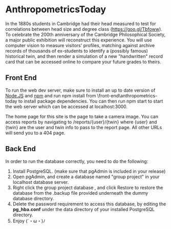 # AnthropometricsToday

In the 1880s students in Cambridge had their head measured to
test for correlations between head size and degree class
(https://goo.gl/Tbfoww). To celebrate the 200th anniversary of
the Cambridge Philosophical Society, a major public exhibition
will reconstruct this experience. You will use computer vision to
measure visitors' profiles, matching against archive records of
thousands of ex-students to identify a (possibly famous)
historical twin, and then render a simulation of a new
"handwritten" record card that can be accessed online to
compare your future grades to theirs.

## Front End
To run the web dev server, make sure to install an up to date version of
<a href="https://nodejs.org/en/">Node.JS</a> and <a href="https://www.npmjs.com/">npm</a>
and run npm install from \front-end\anthropometrics-today to install package dependencies.
You can then run npm start to start the web server which can be accessed at localhost:3000.

The home page for this site is the page to take a camera image. You can access reports by
navigating to /reports/{user}/{twin} where {user} and {twin} are the user and twin info
to pass to the report page. All other URLs will send you to a 404 page.

## Back End
In order to run the database correctly, you need to do the following:
1. Install PostgreSQL. (make sure that pgAdmin is included in your release)
2. Open pgAdmin, and create a database named "group project" in your localhost database server.
3. Right click the group project database , and click Restore to restore the database from the .backup file provided underneath the dummy database directory.
4. Delete the password requirement to access this database, by editing the **pg_hba.conf** under the data directory of your installed PostgreSQL directory.
5. Enjoy  (´・ω・)ﾉ
